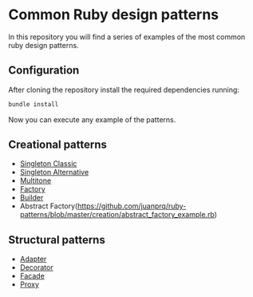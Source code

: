 Common Ruby design patterns
===

In this repository you will find a series of examples of the most common ruby design patterns.

Configuration
---

After cloning the repository install the required dependencies running:

```sh
bundle install
```

Now you can execute any example of the patterns.

Creational patterns
---

 * [Singleton Classic](https://github.com/juanprq/ruby-patterns/blob/master/creation/classic_singleton_example.rb)
 * [Singleton Alternative](https://github.com/juanprq/ruby-patterns/blob/master/creation/mod_singleton_example.rb)
 * [Multitone](https://github.com/juanprq/ruby-patterns/blob/master/creation/multitone_example.rb)
 * [Factory](https://github.com/juanprq/ruby-patterns/blob/master/creation/factory_example.rb)
 * [Builder](https://github.com/juanprq/ruby-patterns/blob/master/creation/builder_example.rb)
 * Abstract Factory(https://github.com/juanprq/ruby-patterns/blob/master/creation/abstract_factory_example.rb)

Structural patterns
---

 * [Adapter](https://github.com/juanprq/ruby-patterns/blob/master/structural/adapter_example.rb)
 * [Decorator](https://github.com/juanprq/ruby-patterns/blob/master/structural/decorator_example.rb)
 * [Facade](https://github.com/juanprq/ruby-patterns/blob/master/structural/facade_example.rb)
 * [Proxy](https://github.com/juanprq/ruby-patterns/blob/master/structural/proxy_example.rb)